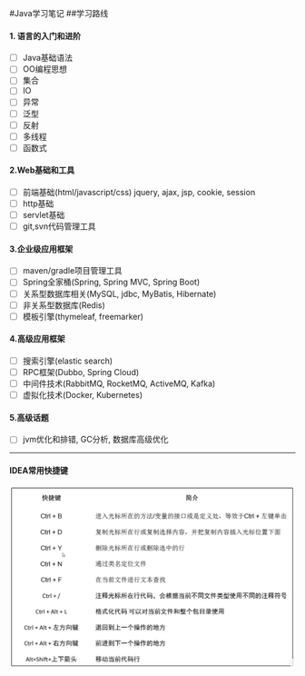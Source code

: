 #Java学习笔记
##学习路线
#### 1. 语言的入门和进阶
- [ ] Java基础语法
- [ ] OO编程思想
- [ ] 集合
- [ ] IO
- [ ] 异常
- [ ] 泛型
- [ ] 反射
- [ ] 多线程
- [ ] 函数式

#### 2.Web基础和工具
- [ ] 前端基础(html/javascript/css) jquery, ajax, jsp, cookie, session
- [ ] http基础
- [ ] servlet基础
- [ ] git,svn代码管理工具

#### 3.企业级应用框架
- [ ] maven/gradle项目管理工具
- [ ] Spring全家桶(Spring, Spring MVC, Spring Boot)
- [ ] 关系型数据库相关(MySQL, jdbc, MyBatis, Hibernate)
- [ ] 非关系型数据库(Redis)
- [ ] 模板引擎(thymeleaf, freemarker)

#### 4.高级应用框架
- [ ] 搜索引擎(elastic search)
- [ ] RPC框架(Dubbo, Spring Cloud)
- [ ] 中间件技术(RabbitMQ, RocketMQ, ActiveMQ, Kafka)
- [ ] 虚拟化技术(Docker, Kubernetes)

#### 5.高级话题
- [ ] jvm优化和排错, GC分析, 数据库高级优化

---
#### IDEA常用快捷键
![idea-shortcut](source/idea-shortcut.png)
